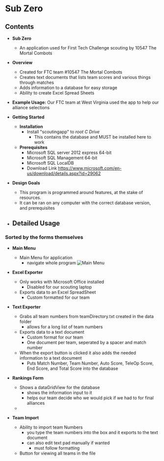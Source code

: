 #  Sub Zero

## Contents

* **Sub Zero**
  - An application used for First Tech Challenge scouting by 10547 The Mortal Combots
  
* **Overview**
  - Created for FTC team #10547 The Mortal Combots
  - Creates text documents that lists team scores and various things through matches
  - Adds information to a database for easy storage
  - Ability to create Excel Spread Sheets
  
* **Example Usage:** Our FTC team at West Virginia used the app to help our alliance selections

* **Getting Started**
  - **Installation**
    - Install "scoutingapp" to _root C Drive_ 
      - This contains the database and MUST be installed here to work
  - **Prerequisites**
    - Microsoft SQL server 2012 express 64-bit
    - Microsoft SQL Management 64-bit
    - Microsoft SQL LocalDB
    - Download Link https://www.microsoft.com/en-us/download/details.aspx?id=29062
    
* **Design Goals**
  - This program is programmed around features, at the stake of resources.
  - It can be ran on any computer with the correct database version, and prerequisites
  
* **Detailed Usage**
  -

### Sorted by the forms themselves

* **Main Menu**
  - Main Menu for application
    - navigate whole program
  ![Main Menu](/Pictures/mainMenu.jpg?raw=true "mainMenu")

* **Excel Exporter**
  - Only works with Microsoft Office installed
    - Disabled for our scouting laptop
  - Exports data to an Excel SpreadSheet
    - Custom formatted for our team

* **Text Exporter**
  - Grabs all team numbers from teamDirectory.txt created in the data folder
    - allows for a long list of team numbers
  - Exports data to a text document
    - Custom format for our team
    - One document per team, seperated by a spacer and match number
  - When the export button is clicked it also adds the needed information to a text document
    - Puts Match Number, Team Number, Auto Score, TeleOp Score, End Score, and Total Score into the database
    
* **Rankings Form**
  - Shows a dataGridView for the database
    - shows the information input to it
    - helps our team decide who we would pick if we had to for final alliances
  - 

* **Team Import**
  - Ability to import team Numbers
    - you type the team numbers into the box and it exports to the text document
    - can also edit text pad manually if wanted
      - must follow formatting
  - Button for viewing all teams in the file
  
